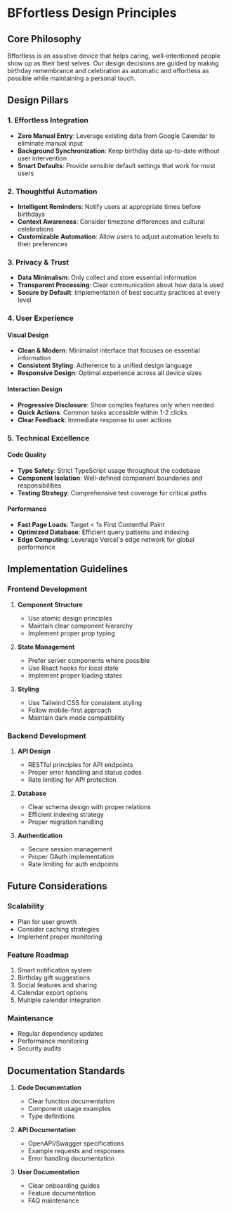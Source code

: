 # BFfortless Design Principles

## Core Philosophy

Bffortless is an assistive device that helps caring, well-intentioned people show up as their best selves. Our design decisions are guided by making birthday remembrance and celebration as automatic and effortless as possible while maintaining a personal touch.

## Design Pillars

### 1. Effortless Integration

- **Zero Manual Entry**: Leverage existing data from Google Calendar to eliminate manual input
- **Background Synchronization**: Keep birthday data up-to-date without user intervention
- **Smart Defaults**: Provide sensible default settings that work for most users

### 2. Thoughtful Automation

- **Intelligent Reminders**: Notify users at appropriate times before birthdays
- **Context Awareness**: Consider timezone differences and cultural celebrations
- **Customizable Automation**: Allow users to adjust automation levels to their preferences

### 3. Privacy & Trust

- **Data Minimalism**: Only collect and store essential information
- **Transparent Processing**: Clear communication about how data is used
- **Secure by Default**: Implementation of best security practices at every level

### 4. User Experience

#### Visual Design
- **Clean & Modern**: Minimalist interface that focuses on essential information
- **Consistent Styling**: Adherence to a unified design language
- **Responsive Design**: Optimal experience across all device sizes

#### Interaction Design
- **Progressive Disclosure**: Show complex features only when needed
- **Quick Actions**: Common tasks accessible within 1-2 clicks
- **Clear Feedback**: Immediate response to user actions

### 5. Technical Excellence

#### Code Quality
- **Type Safety**: Strict TypeScript usage throughout the codebase
- **Component Isolation**: Well-defined component boundaries and responsibilities
- **Testing Strategy**: Comprehensive test coverage for critical paths

#### Performance
- **Fast Page Loads**: Target < 1s First Contentful Paint
- **Optimized Database**: Efficient query patterns and indexing
- **Edge Computing**: Leverage Vercel's edge network for global performance

## Implementation Guidelines

### Frontend Development

1. **Component Structure**
   - Use atomic design principles
   - Maintain clear component hierarchy
   - Implement proper prop typing

2. **State Management**
   - Prefer server components where possible
   - Use React hooks for local state
   - Implement proper loading states

3. **Styling**
   - Use Tailwind CSS for consistent styling
   - Follow mobile-first approach
   - Maintain dark mode compatibility

### Backend Development

1. **API Design**
   - RESTful principles for API endpoints
   - Proper error handling and status codes
   - Rate limiting for API protection

2. **Database**
   - Clear schema design with proper relations
   - Efficient indexing strategy
   - Proper migration handling

3. **Authentication**
   - Secure session management
   - Proper OAuth implementation
   - Rate limiting for auth endpoints

## Future Considerations

### Scalability
- Plan for user growth
- Consider caching strategies
- Implement proper monitoring

### Feature Roadmap
1. Smart notification system
2. Birthday gift suggestions
3. Social features and sharing
4. Calendar export options
5. Multiple calendar integration

### Maintenance
- Regular dependency updates
- Performance monitoring
- Security audits

## Documentation Standards

1. **Code Documentation**
   - Clear function documentation
   - Component usage examples
   - Type definitions

2. **API Documentation**
   - OpenAPI/Swagger specifications
   - Example requests and responses
   - Error handling documentation

3. **User Documentation**
   - Clear onboarding guides
   - Feature documentation
   - FAQ maintenance 